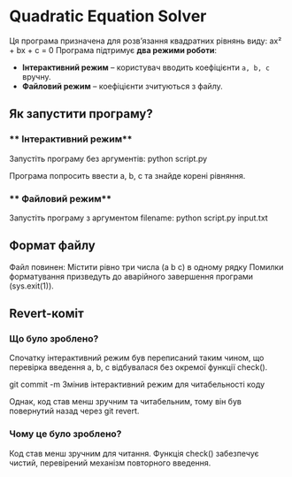 # Quadratic Equation Solver
Ця програма призначена для розв’язання квадратних рівнянь виду:
ax² + bx + c = 0
Програма підтримує **два режими роботи**:
- **Інтерактивний режим** – користувач вводить коефіцієнти `a, b, c` вручну.
- **Файловий режим** – коефіцієнти зчитуються з файлу.


## **Як запустити програму?**

### ** Інтерактивний режим**
Запустіть програму без аргументів:
python script.py

Програма попросить ввести a, b, c та знайде корені рівняння.

### ** Файловий режим**
Запустіть програму з аргументом filename:
python script.py input.txt

## **Формат файлу**
Файл повинен:  Містити рівно три числа (a b c) в одному рядку
Помилки форматування призведуть до аварійного завершення програми (sys.exit(1)).

## **Revert-коміт**

###  **Що було зроблено?**
Спочатку інтерактивний режим був переписаний таким чином, що перевірка введення a, b, c відбувалася без окремої функції check().

git commit -m  Змінив інтерактивний режим для читабельності коду

Однак, код став менш зручним та читабельним, тому він був повернутий назад через git revert.

### **Чому це було зроблено?**
Код став менш зручним для читання.
Функція check() забезпечує чистий, перевірений механізм повторного введення.
